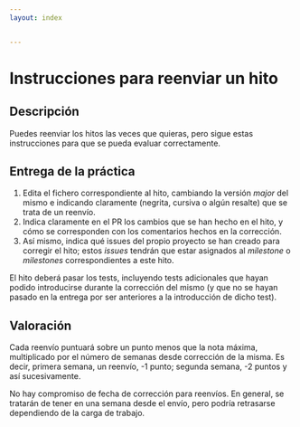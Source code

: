 ```yaml
---
layout: index


---
```

Instrucciones para reenviar un hito
=====================================

Descripción
-----------------

Puedes reenviar los hitos las veces que quieras, pero sigue estas instrucciones para que se pueda evaluar correctamente.


Entrega de la práctica
--------------------------------

1. Edita el fichero correspondiente al hito, cambiando la versión *major* del mismo e indicando claramente (negrita, cursiva o algún resalte) que se trata de un reenvío.
2. Indica claramente en el PR los cambios que se han hecho en el hito, y cómo se corresponden con los comentarios hechos en la corrección.
3. Así mismo, indica qué issues del propio proyecto se han creado para corregir el hito; estos *issues* tendrán que estar asignados al *milestone* o *milestones* correspondientes a este hito.

El hito deberá pasar los tests, incluyendo tests adicionales que hayan podido introducirse durante la corrección del mismo (y que no se hayan pasado en la entrega por ser anteriores a la introducción de dicho test).

Valoración
--------------

Cada reenvío puntuará sobre un punto menos que la nota máxima,
multiplicado por el número de semanas desde corrección de la misma. Es
decir, primera semana, un reenvío, -1 punto; segunda semana, -2 puntos
y así sucesivamente.

No hay compromiso de fecha de corrección para reenvíos. En general, se tratarán de tener en una semana desde el envío, pero podría retrasarse dependiendo de la carga de trabajo.
